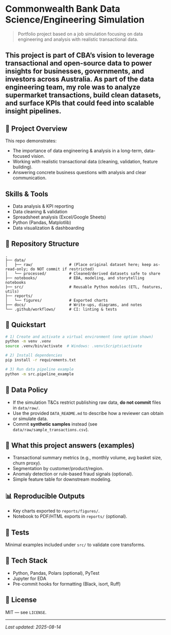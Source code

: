 # Commonwealth Bank Data Science/Engineering Simulation

> Portfolio project based on a job simulation focusing on data engineering and analysis with realistic transactional data.

## This project is part of CBA’s vision to leverage transactional and open-source data to power insights for businesses, governments, and investors across Australia. As part of the data engineering team, my role was to analyze supermarket transactions, build clean datasets, and surface KPIs that could feed into scalable insight pipelines.

## 🧭 Project Overview
This repo demonstrates:
- The importance of data engineering & analysis in a long-term, data-focused vision.
- Working with realistic transactional data (cleaning, validation, feature building).
- Answering concrete business questions with analysis and clear communication.

## Skills & Tools
- Data analysis & KPI reporting
- Data cleaning & validation
- Spreadsheet analysis (Excel/Google Sheets)
- Python (Pandas, Matplotlib) 
- Data visualization & dashboarding

## 📂 Repository Structure
```
.
├── data/
│   ├── raw/                # (Place original dataset here; keep as-read-only; do NOT commit if restricted)
│   └── processed/          # Cleaned/derived datasets safe to share
├── notebooks/              # EDA, modeling, and storytelling notebooks
├── src/                    # Reusable Python modules (ETL, features, utils)
├── reports/
│   └── figures/            # Exported charts
├── docs/                   # Write-ups, diagrams, and notes
└── .github/workflows/      # CI: linting & tests
```

## 🚀 Quickstart
```bash
# 1) Create and activate a virtual environment (one option shown)
python -m venv .venv
source .venv/bin/activate  # Windows: .venv\Scripts\activate

# 2) Install dependencies
pip install -r requirements.txt

# 3) Run data pipeline example
python -m src.pipeline_example
```

## 🔐 Data Policy
- If the simulation T&Cs restrict publishing raw data, **do not commit** files in `data/raw/`. 
- Use the provided `DATA_README.md` to describe how a reviewer can obtain or simulate data.
- Commit **synthetic samples** instead (see `data/raw/sample_transactions.csv`).

## 📝 What this project answers (examples)
- Transactional summary metrics (e.g., monthly volume, avg basket size, churn proxy).
- Segmentation by customer/product/region.
- Anomaly detection or rule-based fraud signals (optional).
- Simple feature table for downstream modeling.

## 📊 Reproducible Outputs
- Key charts exported to `reports/figures/`.
- Notebook to PDF/HTML exports in `reports/` (optional).

## 🧪 Tests
Minimal examples included under `src/` to validate core transforms.

## 🧰 Tech Stack
- Python, Pandas, Polars (optional), PyTest
- Jupyter for EDA
- Pre-commit hooks for formatting (Black, isort, Ruff)

## 📄 License
MIT — see `LICENSE`.

---

*Last updated: 2025-08-14*
